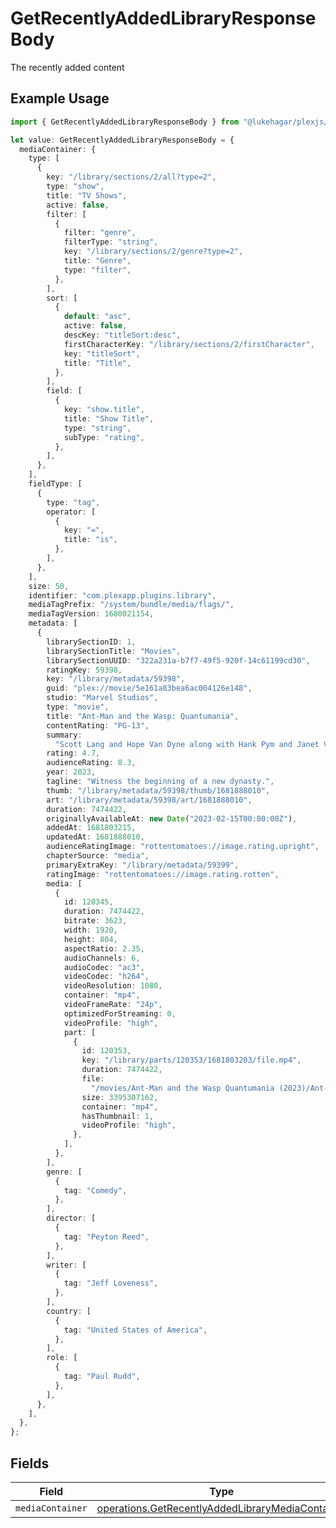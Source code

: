 # GetRecentlyAddedLibraryResponseBody

The recently added content

## Example Usage

```typescript
import { GetRecentlyAddedLibraryResponseBody } from "@lukehagar/plexjs/sdk/models/operations";

let value: GetRecentlyAddedLibraryResponseBody = {
  mediaContainer: {
    type: [
      {
        key: "/library/sections/2/all?type=2",
        type: "show",
        title: "TV Shows",
        active: false,
        filter: [
          {
            filter: "genre",
            filterType: "string",
            key: "/library/sections/2/genre?type=2",
            title: "Genre",
            type: "filter",
          },
        ],
        sort: [
          {
            default: "asc",
            active: false,
            descKey: "titleSort:desc",
            firstCharacterKey: "/library/sections/2/firstCharacter",
            key: "titleSort",
            title: "Title",
          },
        ],
        field: [
          {
            key: "show.title",
            title: "Show Title",
            type: "string",
            subType: "rating",
          },
        ],
      },
    ],
    fieldType: [
      {
        type: "tag",
        operator: [
          {
            key: "=",
            title: "is",
          },
        ],
      },
    ],
    size: 50,
    identifier: "com.plexapp.plugins.library",
    mediaTagPrefix: "/system/bundle/media/flags/",
    mediaTagVersion: 1680021154,
    metadata: [
      {
        librarySectionID: 1,
        librarySectionTitle: "Movies",
        librarySectionUUID: "322a231a-b7f7-49f5-920f-14c61199cd30",
        ratingKey: 59398,
        key: "/library/metadata/59398",
        guid: "plex://movie/5e161a83bea6ac004126e148",
        studio: "Marvel Studios",
        type: "movie",
        title: "Ant-Man and the Wasp: Quantumania",
        contentRating: "PG-13",
        summary:
          "Scott Lang and Hope Van Dyne along with Hank Pym and Janet Van Dyne explore the Quantum Realm where they interact with strange creatures and embark on an adventure that goes beyond the limits of what they thought was possible.",
        rating: 4.7,
        audienceRating: 8.3,
        year: 2023,
        tagline: "Witness the beginning of a new dynasty.",
        thumb: "/library/metadata/59398/thumb/1681888010",
        art: "/library/metadata/59398/art/1681888010",
        duration: 7474422,
        originallyAvailableAt: new Date("2023-02-15T00:00:00Z"),
        addedAt: 1681803215,
        updatedAt: 1681888010,
        audienceRatingImage: "rottentomatoes://image.rating.upright",
        chapterSource: "media",
        primaryExtraKey: "/library/metadata/59399",
        ratingImage: "rottentomatoes://image.rating.rotten",
        media: [
          {
            id: 120345,
            duration: 7474422,
            bitrate: 3623,
            width: 1920,
            height: 804,
            aspectRatio: 2.35,
            audioChannels: 6,
            audioCodec: "ac3",
            videoCodec: "h264",
            videoResolution: 1080,
            container: "mp4",
            videoFrameRate: "24p",
            optimizedForStreaming: 0,
            videoProfile: "high",
            part: [
              {
                id: 120353,
                key: "/library/parts/120353/1681803203/file.mp4",
                duration: 7474422,
                file:
                  "/movies/Ant-Man and the Wasp Quantumania (2023)/Ant-Man.and.the.Wasp.Quantumania.2023.1080p.mp4",
                size: 3395307162,
                container: "mp4",
                hasThumbnail: 1,
                videoProfile: "high",
              },
            ],
          },
        ],
        genre: [
          {
            tag: "Comedy",
          },
        ],
        director: [
          {
            tag: "Peyton Reed",
          },
        ],
        writer: [
          {
            tag: "Jeff Loveness",
          },
        ],
        country: [
          {
            tag: "United States of America",
          },
        ],
        role: [
          {
            tag: "Paul Rudd",
          },
        ],
      },
    ],
  },
};
```

## Fields

| Field                                                                                                                       | Type                                                                                                                        | Required                                                                                                                    | Description                                                                                                                 |
| --------------------------------------------------------------------------------------------------------------------------- | --------------------------------------------------------------------------------------------------------------------------- | --------------------------------------------------------------------------------------------------------------------------- | --------------------------------------------------------------------------------------------------------------------------- |
| `mediaContainer`                                                                                                            | [operations.GetRecentlyAddedLibraryMediaContainer](../../../sdk/models/operations/getrecentlyaddedlibrarymediacontainer.md) | :heavy_minus_sign:                                                                                                          | N/A                                                                                                                         |
